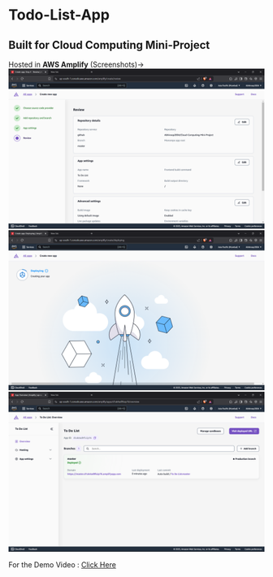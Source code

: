 # Todo-List-App
## Built for Cloud Computing Mini-Project
Hosted in **AWS Amplify** (Screenshots)->
![alt text](<Screenshot (24).png>)
![alt text](<Screenshot (25).png>)
![](<Screenshot (26).png>)

For the Demo Video : [Click Here](https://drive.google.com/file/d/1oiPjFT4wIXFVhfsdZ_GLyvGa7zT2LwCL/view?usp=sharing)